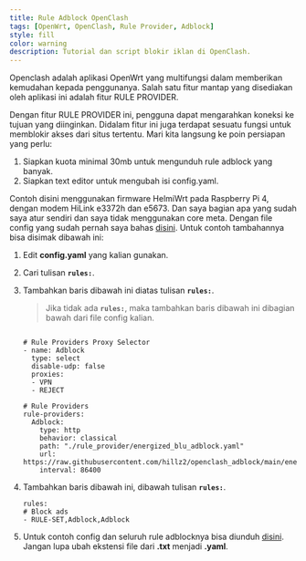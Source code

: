 ```yaml
---
title: Rule Adblock OpenClash
tags: [OpenWrt, OpenClash, Rule Provider, Adblock]
style: fill
color: warning
description: Tutorial dan script blokir iklan di OpenClash.
---
```


Openclash adalah aplikasi OpenWrt yang multifungsi dalam memberikan kemudahan kepada penggunanya. Salah satu fitur mantap yang disediakan oleh aplikasi ini adalah fitur RULE PROVIDER.

Dengan fitur RULE PROVIDER ini, pengguna dapat mengarahkan koneksi ke tujuan yang diinginkan. Didalam fitur ini juga terdapat sesuatu fungsi untuk memblokir akses dari situs tertentu. Mari kita langsung ke poin persiapan yang perlu:


1. Siapkan kuota minimal 30mb untuk mengunduh rule adblock yang banyak.
2. Siapkan text editor untuk mengubah isi config.yaml.


Contoh disini menggunakan firmware HelmiWrt pada Raspberry Pi 4, dengan modem HiLink e3372h dan e5673. Dan saya bagian apa yang sudah saya atur sendiri dan saya tidak menggunakan core meta. Dengan file config yang sudah pernah saya bahas [disini](base-config-openclash-helmi). Untuk contoh tambahannya bisa disimak dibawah ini:

1. Edit **config.yaml** yang kalian gunakan.
2. Cari tulisan **``rules:``**.
3. Tambahkan baris dibawah ini diatas tulisan **``rules:``**.


	> Jika tidak ada **``rules:``**, maka tambahkan baris dibawah ini dibagian bawah dari file config kalian.


	```

	# Rule Providers Proxy Selector
	- name: Adblock
	  type: select
	  disable-udp: false
	  proxies:
	  - VPN
	  - REJECT

	# Rule Providers
	rule-providers:
	  Adblock:
		type: http
		behavior: classical
		path: "./rule_provider/energized_blu_adblock.yaml"
		url: https://raw.githubusercontent.com/hillz2/openclash_adblock/main/energized_blu_adblock.yaml
		interval: 86400

	```



4. Tambahkan baris dibawah ini, dibawah tulisan **``rules:``**.


	```
	rules:
	# Block ads
	- RULE-SET,Adblock,Adblock
	```


5. Untuk contoh config dan seluruh rule adblocknya bisa diunduh [disini](https://safefileku.com/download/MpvXfaqP4m6Vmpo). Jangan lupa ubah ekstensi file dari **.txt** menjadi **.yaml**.
